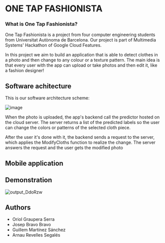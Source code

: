 # ONE TAP FASHIONISTA
### What is One Tap Fashionista? 
One Tap Fashionista is a project from four computer engineering students from Universitat Autònoma de Barcelona. Our project is part of Multimedia Systems' Hackathon of Google Cloud Features.

In this project we aim to build an application that is able to detect clothes in a photo and then change to any colour or a texture pattern.
The main idea is that every user with the app can upload or take photos and then edit it, like a fashion designer!

## Software achitecture

This is our software architecture scheme:

![image](https://user-images.githubusercontent.com/82968617/119484455-553f9700-bd56-11eb-9858-e7ead125156a.png)

When the photo is uploaded, the app's backend call the predictor hosted on the cloud server. The server returns a list of the predicted labels so the user can change the colors or patterns of the selected cloth piece.

After the user it's done with it, the backend sends a request to the server, which applies the ModifyCloths function to realize the change. The server answers the request and the user gets the modified photo

## Mobile application



## Demonstration
![output_DdoRzw](https://user-images.githubusercontent.com/49688038/119985962-9be5f900-bfc3-11eb-8aca-197ece0de6f2.gif)


## Authors
- Oriol Graupera Serra
- Josep Bravo Bravo
- Guillem Martínez Sánchez
- Arnau Revelles Segalés

